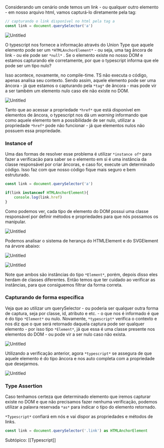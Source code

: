 Considerando um cenário onde temos um link - ou qualquer outro elemento - em nosso arquivo html, vamos capturá-lo diretamente pela tag:

```jsx
// capturando o link disponível no html pela tag a
const link = document.querySelector('a')
```

![Untitled](https://s3-us-west-2.amazonaws.com/secure.notion-static.com/496e6931-90ea-4ae0-9020-eba1848841aa/Untitled.png)

O typescript nos fornece a informação através do Union Type que aquele elemento pode ser um `*HTMLAnchorElement*` - ou seja, uma tag âncora de link - ou ele pode ser `*null*` . Se o elemento existe no nosso DOM e estamos capturando ele corretamente, por que o typescript informa que ele pode ser um tipo nulo?

Isso acontece, novamente, no compile-time. TS não executa o código, apenas analisa seu contexto. Sendo assim, aquele elemento pode ser uma âncora - já que estamos o capturando pela `*tag*` de âncora - mas pode vir a ser também um elemento nulo caso ele não existe no DOM.

![Untitled](https://s3-us-west-2.amazonaws.com/secure.notion-static.com/16033cea-ceab-466a-8d90-ce111328c5a7/Untitled.png)

Tanto que ao acessar a propriedade `*href*` que está disponível em elementos de âncora, o typescript nos dá um _warning_ informando que como aquele elemento tem a possibilidade de ser nulo, utilizar a propriedade `*href*` pode não funcionar - já que elementos nulos não possuem essa propriedade.

### Instance of

Uma das formas de resolver esse problema é utilizar `*instance of*` para fazer a verificacão para saber se o elemento em si é uma instância da classe responsável por criar âncoras, e caso for, execute um determinado código. Isso faz com que nosso código fique mais seguro e bem estruturado.

```jsx
const link = document.querySelector('a')

if(link instanceof HTMLAnchorElement){
    console.log(link.href)
}
```

Como podemos ver, cada tipo de elemento do DOM possui uma classe responsável por definir métodos e propriedades para que nós possamos os manipular.

![Untitled](https://s3-us-west-2.amazonaws.com/secure.notion-static.com/051f0f76-3570-4dc4-85fc-365c34c88bee/Untitled.png)

Podemos analisar o sistema de herança do HTMLElement e do SVGElement na árvore abaixo:

![Untitled](https://s3-us-west-2.amazonaws.com/secure.notion-static.com/25e2b696-794b-48f9-a453-bb81b94b4a7e/Untitled.png)

![Untitled](https://s3-us-west-2.amazonaws.com/secure.notion-static.com/219bcf39-e523-4462-8aa9-b9a588b7e59e/Untitled.png)

Note que ambos são instâncias do tipo `*Element*`, porém, depois disso eles herdam de classes diferentes. Então temos que ter cuidado ao verificar as instâncias, para que consiguemos filtrar da forma correta.

### Capturando de forma específica

Veja que ao utilizar um querySelector - ou poderia ser qualquer outra forma de captura, seja por classe, id, atributo e etc. - o que nos é informado é que é do tipo `*Element*` ou nulo. Novamente, `*typescript*` verifica o contexto e nos diz que o que será retornado daquela captura pode ser qualquer elemento - por isso tipo `*Element*`, já que essa é uma classe presente nos elementos do DOM - ou pode vir a ser nulo caso não exista.

![Untitled](https://s3-us-west-2.amazonaws.com/secure.notion-static.com/df0acf8a-29e1-48ed-a4d3-17a6fa155271/Untitled.png)

Utilizando a verificação anterior, agora `*typescript*` se assegura de que aquele elemento é do tipo âncora e nos auto completa com a propriedade que desejarmos.

![Untitled](https://s3-us-west-2.amazonaws.com/secure.notion-static.com/bdddd9f1-f73f-470a-918d-e0eecdca7971/Untitled.png)

### Type Assertion

Caso tenhamos certeza que determinado elemento que iremos capturar existe no DOM e que não precisamos fazer nenhuma verificação, podemos utilizar a palavra reservada `*as*` para indicar o tipo do elemento retornado.

`*Typescript*` confiará em nós e vai dispor as propriedades e métodos de links.

```jsx
const link = document.querySelector('.link') as HTMLAnchorElement
```

Subtópico: [[Typescript]]